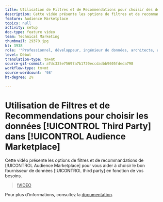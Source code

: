 ```yaml
---
title: Utilisation de Filtres et de Recommendations pour choisir des données tierces dans l’Audience Marketplace
description: Cette vidéo présente les options de filtres et de recommandations de l’Audience Marketplace pour vous aider à choisir le fournisseur de données tiers approprié à vos besoins.
feature: Audience Marketplace
topics: null
activity: setup
doc-type: feature video
team: Technical Marketing
thumbnail: 29370.jpg
kt: 3938
role: '"Professionnel, développeur, ingénieur de données, architecte, architecte de données, administrateur, responsable"'
level: Début
translation-type: tm+mt
source-git-commit: a7dc335e75697a7b1720eccdadbb9605fdeda798
workflow-type: tm+mt
source-wordcount: '98'
ht-degree: 2%

---
```



# Utilisation de Filtres et de Recommendations pour choisir les données [!UICONTROL Third Party] dans [!UICONTROL Audience Marketplace]

Cette vidéo présente les options de filtres et de recommandations de [!UICONTROL Audience Marketplace] pour vous aider à choisir le bon fournisseur de données [!UICONTROL third party] en fonction de vos besoins.

>[!VIDEO](https://video.tv.adobe.com/v/29370/?quality=12)

Pour plus d&#39;informations, consultez la [documentation](https://docs.adobe.com/content/help/en/audience-manager/user-guide/features/audience-marketplace/audience-marketplace-for-data-buyers/marketplace-data-buyers.html).
